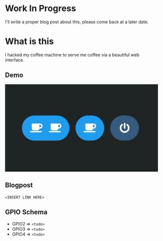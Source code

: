# Work In Progress
I'll write a proper blog post about this, please come back at a later date.

# What is this
I hacked my coffee machine to serve me coffee via a beautiful web interface.

## Demo 
![How the UI looks like](./media/UI.png)

## Blogpost
`<INSERT LINK HERE>`

## GPIO Schema
- GPIO2 => `<todo>`
- GPIO3 => `<todo>`
- GPIO4 => `<todo>`
